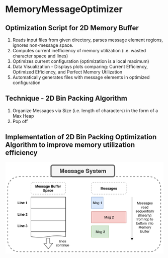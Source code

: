 # MemoryMessageOptimizer

## Optimization Script for 2D Memory Buffer

1) Reads input files from given directory, parses message element regions, ignores non-message space.
2) Computes current inefficiency of memory utilization (i.e. wasted character space and lines)
3) Optimizes current configuration (optimization is a local maximum)
4) Data Visualization - Displays plots comparing: Current Efficiency, Optimized Efficiency, and Perfect Memory Utilization
5) Automatically generates files with message elements in optimized configuration

## Technique - 2D Bin Packing Algorithm

1) Organize Messages via Size (i.e. length of characters) in the form of a Max Heap
2) Pop off 

## Implementation of 2D Bin Packing Optimization Algorithm to improve memory utilization efficiency

![Message System](https://github.com/Cabralcm/MemoryMessageOptimizer/blob/master/Images/Message_System.png)



